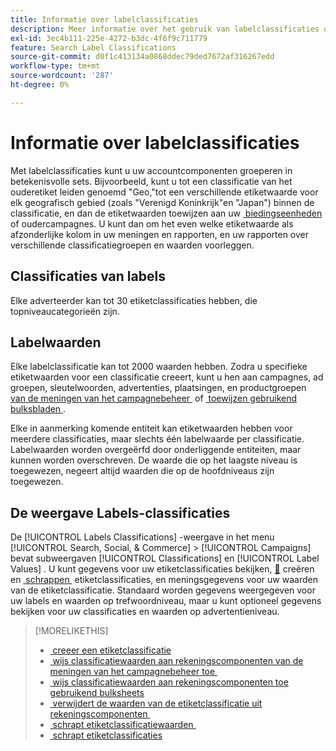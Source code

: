 ```yaml
---
title: Informatie over labelclassificaties
description: Meer informatie over het gebruik van labelclassificaties om uw accountcomponenten te groeperen.
exl-id: 3ec4b111-225e-4272-b3dc-4f6f9c711779
feature: Search Label Classifications
source-git-commit: d0f1c413134a0868ddec79ded7672af316267edd
workflow-type: tm+mt
source-wordcount: '287'
ht-degree: 0%

---
```


# Informatie over labelclassificaties

Met labelclassificaties kunt u uw accountcomponenten groeperen in betekenisvolle sets. Bijvoorbeeld, kunt u tot een classificatie van het ouderetiket leiden genoemd &quot;Geo,&quot;tot een verschillende etiketwaarde voor elk geografisch gebied (zoals &quot;Verenigd Koninkrijk&quot;en &quot;Japan&quot;) binnen de classificatie, en dan de etiketwaarden toewijzen aan uw [&#x200B; biedingseenheden &#x200B;](/help/search-social-commerce/glossary.md#a-b) of oudercampagnes. U kunt dan om het even welke etiketwaarde als afzonderlijke kolom in uw meningen en rapporten, en uw rapporten over verschillende classificatiegroepen en waarden voorleggen.

## Classificaties van labels

Elke adverteerder kan tot 30 etiketclassificaties hebben, die topniveaucategorieën zijn.

## Labelwaarden

Elke labelclassificatie kan tot 2000 waarden hebben. Zodra u specifieke etiketwaarden voor een classificatie creeert, kunt u hen aan campagnes, ad groepen, sleutelwoorden, advertenties, plaatsingen, en productgroepen [&#x200B; van de meningen van het campagnebeheer &#x200B;](classification-values-assign-campaign-management.md) of [&#x200B; toewijzen gebruikend bulksbladen &#x200B;](classification-values-assign-bulksheets.md).

Elke in aanmerking komende entiteit kan etiketwaarden hebben voor meerdere classificaties, maar slechts één labelwaarde per classificatie. Labelwaarden worden overgeërfd door onderliggende entiteiten, maar kunnen worden overschreven. De waarde die op het laagste niveau is toegewezen, negeert altijd waarden die op de hoofdniveaus zijn toegewezen.

## De weergave Labels-classificaties

De [!UICONTROL Labels Classifications] -weergave in het menu [!UICONTROL Search, Social, & Commerce] > [!UICONTROL Campaigns] bevat subweergaven [!UICONTROL Classifications] en [!UICONTROL Label Values] . U kunt gegevens voor uw etiketclassificaties bekijken, [&#128279;](classification-create.md) creëren en [&#x200B; schrappen &#x200B;](classification-delete.md) etiketclassificaties, en meningsgegevens voor uw waarden van de etiketclassificatie. Standaard worden gegevens weergegeven voor uw labels en waarden op trefwoordniveau, maar u kunt optioneel gegevens bekijken voor uw classificaties en waarden op advertentieniveau.

>[!MORELIKETHIS]
>
>* [&#x200B; creeer een etiketclassificatie &#x200B;](classification-create.md)
>* [&#x200B; wijs classificatiewaarden aan rekeningscomponenten van de meningen van het campagnebeheer toe &#x200B;](classification-values-assign-campaign-management.md)
>* [&#x200B; wijs classificatiewaarden aan rekeningscomponenten toe gebruikend bulksheets &#x200B;](classification-values-assign-bulksheets.md)
>* [&#x200B; verwijdert de waarden van de etiketclassificatie uit rekeningscomponenten &#x200B;](classification-values-remove.md)
>* [&#x200B; schrapt etiketclassificatiewaarden &#x200B;](classification-values-delete.md)
>* [&#x200B; schrapt etiketclassificaties &#x200B;](classification-delete.md)

